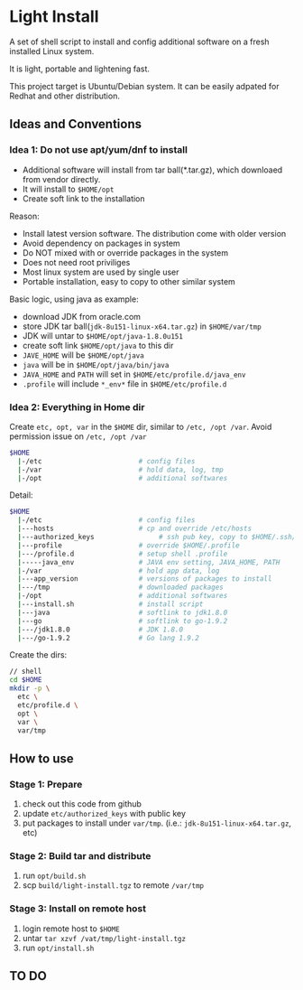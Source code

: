 # Light Install
A set of shell script to install and config additional software on a fresh installed Linux system. 

It is light, portable and lightening fast.

This project target is Ubuntu/Debian system. It can be easily adpated for Redhat and other distribution.

## Ideas and Conventions

### Idea 1: Do not use apt/yum/dnf to install
- Additional software will install from tar ball(*.tar.gz), which downloaed from vendor directly.
- It will install to ```$HOME/opt```
- Create soft link to the installation

Reason:
- Install latest version software. The distribution come with older version
- Avoid dependency on packages in system
- Do NOT mixed with or override packages in the system
- Does not need root priviliges
- Most linux system are used by single user
- Portable installation, easy to copy to other similar system

Basic logic, using java as example: 
- download JDK from oracle.com
- store JDK tar ball(```jdk-8u151-linux-x64.tar.gz```) in ```$HOME/var/tmp```
- JDK will untar to ```$HOME/opt/java-1.8.0u151```
- create soft link ```$HOME/opt/java``` to this dir
- ```JAVE_HOME``` will be ```$HOME/opt/java```
- ```java``` will be in ```$HOME/opt/java/bin/java```
- ```JAVA_HOME``` and ```PATH``` will set in ```$HOME/etc/profile.d/java_env```
- ```.profile``` will include ```*_env*``` file in ```$HOME/etc/profile.d```

### Idea 2: Everything in Home dir
Create ```etc, opt, var``` in the ```$HOME``` dir, similar to ```/etc, /opt /var```.
Avoid permission issue on ```/etc, /opt /var```

```bash
$HOME
  |-/etc                        # config files
  |-/var                        # hold data, log, tmp
  |-/opt                        # additional softwares
```

Detail:
```bash
$HOME
  |-/etc                        # config files
  |---hosts                     # cp and override /etc/hosts
  |---authorized_keys                # ssh pub key, copy to $HOME/.ssh/authorized_keys
  |---profile                   # override $HOME/.profile
  |---/profile.d                # setup shell .profile
  |-----java_env                # JAVA env setting, JAVA_HOME, PATH
  |-/var                        # hold app data, log
  |---app_version               # versions of packages to install
  |---/tmp                      # downloaded packages
  |-/opt                        # additional softwares
  |---install.sh                # install script
  |---java                      # softlink to jdk1.8.0
  |---go                        # softlink to go-1.9.2
  |---/jdk1.8.0                 # JDK 1.8.0
  |---/go-1.9.2                 # Go lang 1.9.2
```

Create the dirs:
```bash
// shell
cd $HOME
mkdir -p \
  etc \
  etc/profile.d \
  opt \
  var \
  var/tmp
```

## How to use
### Stage 1: Prepare
1. check out this code from github
2. update ```etc/authorized_keys``` with public key
3. put packages to install under ```var/tmp```. (i.e.: ```jdk-8u151-linux-x64.tar.gz```, etc)
### Stage 2: Build tar and distribute
1. run ```opt/build.sh```
2. scp ```build/light-install.tgz``` to remote ```/var/tmp```
### Stage 3: Install on remote host
1. login remote host to ```$HOME```
2. untar ```tar xzvf /vat/tmp/light-install.tgz```
3. run ```opt/install.sh```

## TO DO
